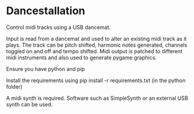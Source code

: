 # Dancestallation

Control midi tracks using a USB dancemat.

Input is read from a dancemat and used to alter an existing midi track as it plays. The track can be pitch shifted, harmonic notes generated, channels toggled on and off and tempo shifted. Midi output is patched to different midi instruments and also used to generate pygame graphics.

Ensure you have python and pip

Install the requirements using pip install -r requirements.txt (in the python folder)

A midi synth is required. Software such as SimpleSynth or an external USB synth can be used.
